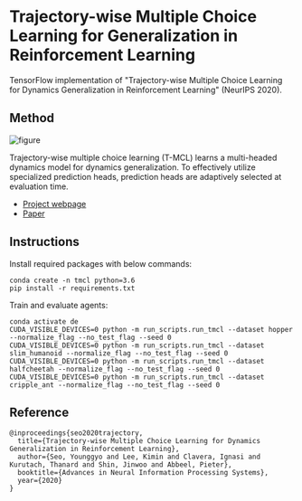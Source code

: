 # Trajectory-wise Multiple Choice Learning for Generalization in Reinforcement Learning

TensorFlow implementation of "Trajectory-wise Multiple Choice Learning for Dynamics Generalization in Reinforcement Learning" (NeurIPS 2020).

## Method

![figure](figures/figure.png)

Trajectory-wise multiple choice learning (T-MCL) learns a multi-headed dynamics model for dynamics generalization.
To effectively utilize specialized prediction heads, prediction heads are adaptively selected at evaluation time.

- [Project webpage](https://sites.google.com/view/trajectory-mcl)
- [Paper](https://arxiv.org/abs/2010.13303)

## Instructions

Install required packages with below commands:

```
conda create -n tmcl python=3.6
pip install -r requirements.txt
```

Train and evaluate agents:

```
conda activate de
CUDA_VISIBLE_DEVICES=0 python -m run_scripts.run_tmcl --dataset hopper --normalize_flag --no_test_flag --seed 0
CUDA_VISIBLE_DEVICES=0 python -m run_scripts.run_tmcl --dataset slim_humanoid --normalize_flag --no_test_flag --seed 0
CUDA_VISIBLE_DEVICES=0 python -m run_scripts.run_tmcl --dataset halfcheetah --normalize_flag --no_test_flag --seed 0
CUDA_VISIBLE_DEVICES=0 python -m run_scripts.run_tmcl --dataset cripple_ant --normalize_flag --no_test_flag --seed 0
```

## Reference

```
@inproceedings{seo2020trajectory,
  title={Trajectory-wise Multiple Choice Learning for Dynamics Generalization in Reinforcement Learning},
  author={Seo, Younggyo and Lee, Kimin and Clavera, Ignasi and Kurutach, Thanard and Shin, Jinwoo and Abbeel, Pieter},
  booktitle={Advances in Neural Information Processing Systems},
  year={2020}
}
```

